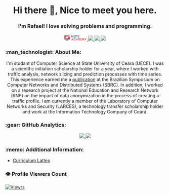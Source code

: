 <h1 align="center"> Hi there 👋, Nice to meet you here.</h1>
<h3 align="center"> I'm Rafael! I love solving problems and programming.</h3> 
<div align="center">    
  <a href="https://neps.academy/br/user/3745" alt="nepsacademy" target="_blank">
  <img height=20 src="https://github.com/rafaelalmeida2909/rafaelalmeida2909/blob/master/logo.jpg"
  </a>
  <a href="https://www.instagram.com/rafael_menezes2909/" alt="instagram" target="_blank">
  <img height=20  src="https://img.shields.io/badge/Instagram-E4405F?style=for-the-badge&logo=instagram&logoColor=white">
  </a>
  <a href="https://www.linkedin.com/in/rafael-de-almeida-menezes-27256b220/" alt="linkedin" target="_blank">
  <img src="https://img.shields.io/badge/LinkedIn-%230077B5.svg?&style=flat-square&logo=linkedin&logoColor=white">
  </a>
  <a href="mailto:rafael.almeida@etice.ce.gov.br" alt="gmail" target="_blank">
  <img src="https://img.shields.io/badge/-Gmail-FF0000?style=flat-square&labelColor=FF0000&logo=gmail&logoColor=white&link=mailto:rafael.almeida@etice.ce.gov.br" />
  </a>
</div>

<h3 align="left"> :man_technologist:&nbsp;About Me:</h3>
<p align="center">
   I'm studant of Computer Science at State University of Ceará (UECE). I was a scientific initiation scholarship holder for a year, where I worked with traffic analysis, network slicing and prediction processes with time series. This experience earned me a <a href=https://sol.sbc.org.br/index.php/wpeif/article/view/17196 target="_blank">publication</a> at the Brazilian Symposium on Computer Networks and Distributed Systems (SBRC). In addition, I worked on a research project at the National Education and Research Network (RNP) on the impact of data anonymization in the process of creating a traffic profile. I am currently a member of the Laboratory of Computer Networks and Security (LARCES), a technology transfer scholarship holder and work at the Information Technology Company of Ceará.
   </p>

<h3>:gear:&nbsp;GitHub Analytics:</h3>
  <p align="center">
    <a href="https://github.com/rafaelalmeida2909">
    <img height="180em" src="https://github-readme-stats.vercel.app/api?username=rafaelalmeida2909&show_icons=true&theme=tokyonight" />
    <a/>
    <img height="180em" src="https://github-readme-stats-eight-theta.vercel.app/api/top-langs/?username=rafaelalmeida2909&layout=compact&langs_count=8&theme=tokyonight&include_all_commits=true&count_private=true"/>
  </p>
  
<h3 align="left"> :memo:&nbsp;Additional Information:</h3>

- [Curriculum Lattes](http://lattes.cnpq.br/6951635583842593)

### 👁️ Profile Viewers Count
[![Viewrs](https://badges.pufler.dev/visits/rafaelalmeida2909/rafaelalmeida2909)](https://badges.pufler.dev)
